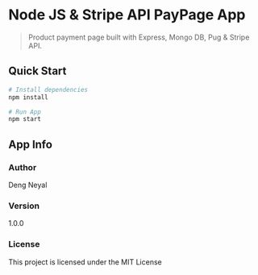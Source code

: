 # Node JS & Stripe API PayPage App

> Product payment page built with  Express, Mongo DB, Pug & Stripe API.

## Quick Start

```bash
# Install dependencies
npm install

# Run App
npm start
```

## App Info

### Author

Deng Neyal

### Version

1.0.0

### License

This project is licensed under the MIT License